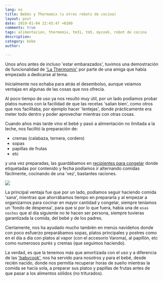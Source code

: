 ```yaml
---
lang: es
title: Bebés y Thermomix (u otros robots de cocina)
layout: post
date: 2019-01-04 22:43:47 +0100
comments: true
tags: alimentacion, thermomix, tm31, tm5, mycook, robot de cocina
description:
category: bebe
author:

---
```


Unos años antes de incluso 'estar embarazados', tuvimos una demostración de funcionalidad de ['La Thermomix'](https://amzn.to/2BZ4r79) por parte de una amiga que había empezado a dedicarse al tema.

Inicialmente nos echaba para atrás el desembolso, aunque veíamos ventajas en algunas de las cosas que nos ofrecía.

Al poco tiempo de uso ya nos resultó muy útil, por un lado podíamos probar platos nuevos con la facilidad de que las recetas 'salían bien', como otros que nos facilitaba, por ejemplo hacer 'lentejas', donde prácticamente era meter todo dentro y poder aprovechar mientras con otras cosas.

Cuando años más tarde vino el bebé y pasó a alimentación no limitada a la leche, nos facilitó la preparación de:

- cremas (calabaza, ternera, cordero)
- sopas
- papillas de frutas
- etc

y una vez preparadas, las guardábamos en [recipientes para congelar](https://amzn.to/2GVlxc3) donde etiquetadas por contenido y fecha podíamos ir alternando comidas fácilmente, cocinando de una 'vez', bastantes raciones.

![]({filename}images/potitos.png)

La principal ventaja fue que por un lado, podíamos seguir haciendo comida 'sana', mientras que ahorrábamos tiempo en prepararla y al empezar a organizarnos para cocinar en mayor cantidad y congelar, siempre teníamos un 'fondo de despensa', para que si por lo que fuera, había una de `esas noches` que al dia siguiente no te hacen ser persona, siempre tuvieras garantizada la comida, del bebé y de los padres.

Ciertamente, nos ha ayudado mucho también en menús navideños donde con poco esfuerzo preparábamos sopas, platos principales y postres como en el día a día con platos al vapor (con el accesorio Varoma), al papillón, etc como numerosos purés y cremas (que seguimos haciendo).

La verdad, es que la tenemos más que amortizada con el uso y a diferencia de las ['babycook'](https://amzn.to/2GU4KGf), nos ha servido para nosotros y para el bebé, desde recién nacido, donde nos permitía recuperar horas de sueño mientras la comida se hacía sola, a preparar sus platos y papillas de frutas antes de que pasar a los alimentos sólidos (no triturados).
